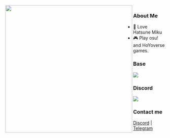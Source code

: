 <img src="https://i.pinimg.com/564x/38/aa/cb/38aacb4e1714c53d7d1f028e76e23042.jpg" width="400" align="left" />

### About Me
- 🎤 Love Hatsune Miku 
- 🎮 Play osu! and HoYoverse games.

### Base
![](https://skillicons.dev/icons?i=discord,linux,obsidian)

### Discord
<a href="https://discord.com/users/954702228789268512"  align="left">
    <img src="https://lanyard.cnrad.dev/api/954702228789268512?theme=dark&bg=660000&borderRadius=15px&animated=true&">
</a>

### Contact me
[Discord](https://discordapp.com/users/954702228789268512) | [Telegram](https://t.me/mnelen12345)
